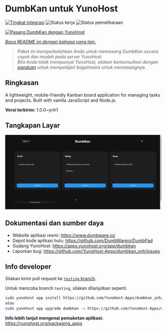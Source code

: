 <!--
N.B.: README ini dibuat secara otomatis oleh <https://github.com/YunoHost/apps/tree/master/tools/readme_generator>
Ini TIDAK boleh diedit dengan tangan.
-->

# DumbKan untuk YunoHost

[![Tingkat integrasi](https://apps.yunohost.org/badge/integration/dumbkan)](https://ci-apps.yunohost.org/ci/apps/dumbkan/)
![Status kerja](https://apps.yunohost.org/badge/state/dumbkan)
![Status pemeliharaan](https://apps.yunohost.org/badge/maintained/dumbkan)

[![Pasang DumbKan dengan YunoHost](https://install-app.yunohost.org/install-with-yunohost.svg)](https://install-app.yunohost.org/?app=dumbkan)

*[Baca README ini dengan bahasa yang lain.](./ALL_README.md)*

> *Paket ini memperbolehkan Anda untuk memasang DumbKan secara cepat dan mudah pada server YunoHost.*  
> *Bila Anda tidak mempunyai YunoHost, silakan berkonsultasi dengan [panduan](https://yunohost.org/install) untuk mempelajari bagaimana untuk memasangnya.*

## Ringkasan

A lightweight, mobile-friendly Kanban board application for managing tasks and projects. Built with vanilla JavaScript and Node.js.


**Versi terkirim:** 1.0.0~ynh1

## Tangkapan Layar

![Tangkapan Layar pada DumbKan](./doc/screenshots/screenshot.png)

## Dokumentasi dan sumber daya

- Website aplikasi resmi: <https://www.dumbware.io/>
- Depot kode aplikasi hulu: <https://github.com/DumbWareio/DumbPad>
- Gudang YunoHost: <https://apps.yunohost.org/app/dumbkan>
- Laporkan bug: <https://github.com/YunoHost-Apps/dumbkan_ynh/issues>

## Info developer

Silakan kirim pull request ke [`testing` branch](https://github.com/YunoHost-Apps/dumbkan_ynh/tree/testing).

Untuk mencoba branch `testing`, silakan dilanjutkan seperti:

```bash
sudo yunohost app install https://github.com/YunoHost-Apps/dumbkan_ynh/tree/testing --debug
atau
sudo yunohost app upgrade dumbkan -u https://github.com/YunoHost-Apps/dumbkan_ynh/tree/testing --debug
```

**Info lebih lanjut mengenai pemaketan aplikasi:** <https://yunohost.org/packaging_apps>
